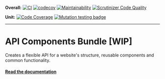 __Overall:__ 
[![CI](https://github.com/silverbackis/ApiComponentBundle/workflows/CI/badge.svg?branch=master)](https://github.com/silverbackis/ApiComponentBundle/actions?query=workflow%3ACI)
[![codecov](https://codecov.io/gh/silverbackis/ApiComponentBundle/branch/master/graph/badge.svg)](https://codecov.io/gh/silverbackis/ApiComponentBundle/branch/master) <!-- [![Test Coverage](https://api.codeclimate.com/v1/badges/999310aca84ea8947ea9/test_coverage)](https://codeclimate.com/github/silverbackis/ApiComponentBundle/test_coverage) --> 
[![Maintainability](https://api.codeclimate.com/v1/badges/34e3843d9f9ec9777b0e/maintainability)](https://codeclimate.com/github/silverbackis/ApiComponentBundle/maintainability)
[![Scrutinizer Code Quality](https://scrutinizer-ci.com/g/silverbackis/ApiComponentBundle/badges/quality-score.png?b=master)](https://scrutinizer-ci.com/g/silverbackis/ApiComponentBundle/?branch=master)

__Unit:__ 
[![Code Coverage](https://scrutinizer-ci.com/g/silverbackis/ApiComponentBundle/badges/coverage.png?b=master)](https://scrutinizer-ci.com/g/silverbackis/ApiComponentBundle/?branch=master)
[![Mutation testing badge](https://img.shields.io/endpoint?style=flat&url=https%3A%2F%2Fbadge-api.stryker-mutator.io%2Fgithub.com%2Fsilverbackis%2FApiComponentBundle%2Fmaster)](https://infection.github.io)

---

# API Components Bundle [WIP]

Creates a flexible API for a website's structure, reusable components and common functionality.

#### **[Read the documentation](https://silverbackis.github.io/ApiComponentBundle)**

